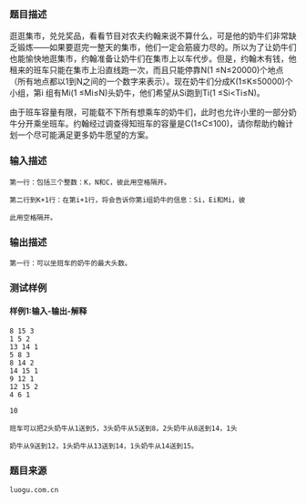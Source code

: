 ### 题目描述

逛逛集市，兑兑奖品，看看节目对农夫约翰来说不算什么，可是他的奶牛们非常缺乏锻炼——如果要逛完一整天的集市，他们一定会筋疲力尽的。所以为了让奶牛们也能愉快地逛集市，约翰准备让奶牛们在集市上以车代步。但是，约翰木有钱，他租来的班车只能在集市上沿直线跑一次，而且只能停靠N(1 ≤N≤20000)个地点（所有地点都以1到N之间的一个数字来表示）。现在奶牛们分成K(1≤K≤50000)个小组，第i 组有Mi(1 ≤Mi≤N)头奶牛，他们希望从Si跑到Ti(1 ≤Si<Ti≤N)。

由于班车容量有限，可能载不下所有想乘车的奶牛们，此时也允许小里的一部分奶牛分开乘坐班车。约翰经过调查得知班车的容量是C(1≤C≤100)，请你帮助约翰计划一个尽可能满足更多奶牛愿望的方案。


### 输入描述

```
第一行：包括三个整数：K，N和C，彼此用空格隔开。

第二行到K+1行：在第i+1行，将会告诉你第i组奶牛的信息：Si，Ei和Mi，彼

此用空格隔开。
```
### 输出描述

```
第一行：可以坐班车的奶牛的最大头数。
```

### 测试样例
#### 样例1:输入-输出-解释

```
8 15 3
1 5 2
13 14 1
5 8 3
8 14 2
14 15 1
9 12 1
12 15 2
4 6 1
```
```
10
```
```
班车可以把2头奶牛从1送到5，3头奶牛从5送到8，2头奶牛从8送到14，1头

奶牛从9送到12，1头奶牛从13送到14，1头奶牛从14送到15。
```

### 题目来源  
`luogu.com.cn`